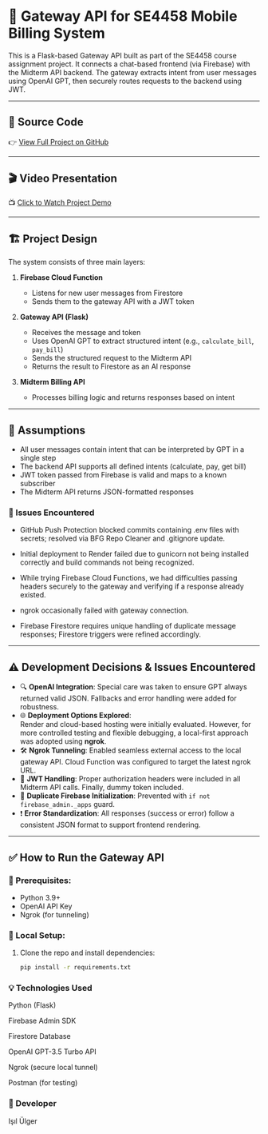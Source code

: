 # 🔌 Gateway API for SE4458 Mobile Billing System

This is a Flask-based Gateway API built as part of the SE4458 course assignment project. It connects a chat-based frontend (via Firebase) with the Midterm API backend. The gateway extracts intent from user messages using OpenAI GPT, then securely routes requests to the backend using JWT.

---

## 📁 Source Code

👉 [View Full Project on GitHub](https://github.com/isilulgerr/se4458-gateway-api)

---

## 🎬 Video Presentation

📺 [Click to Watch Project Demo](https://drive.google.com/drive/folders/19rEQja9tu-O9IlGBLkqARx_J4neUVG7N?usp=drive_link)

---

## 🏗️ Project Design

The system consists of three main layers:

1. **Firebase Cloud Function**  
   - Listens for new user messages from Firestore  
   - Sends them to the gateway API with a JWT token

2. **Gateway API (Flask)**  
   - Receives the message and token  
   - Uses OpenAI GPT to extract structured intent (e.g., `calculate_bill`, `pay_bill`)  
   - Sends the structured request to the Midterm API  
   - Returns the result to Firestore as an AI response

3. **Midterm Billing API**  
   - Processes billing logic and returns responses based on intent

---

## 📌 Assumptions

- All user messages contain intent that can be interpreted by GPT in a single step
- The backend API supports all defined intents (calculate, pay, get bill)
- JWT token passed from Firebase is valid and maps to a known subscriber
- The Midterm API returns JSON-formatted responses

### 🐛 Issues Encountered
- GitHub Push Protection blocked commits containing .env files with secrets; resolved via BFG Repo Cleaner and .gitignore update.

- Initial deployment to Render failed due to gunicorn not being installed correctly and build commands not being recognized.

- While trying Firebase Cloud Functions, we had difficulties passing headers securely to the gateway and verifying if a response already existed.

- ngrok occasionally failed with gateway connection.

- Firebase Firestore requires unique handling of duplicate message responses; Firestore triggers were refined accordingly.

---

## ⚠️ Development Decisions & Issues Encountered

- 🔍 **OpenAI Integration**: Special care was taken to ensure GPT always returned valid JSON. Fallbacks and error handling were added for robustness.
- 🌐 **Deployment Options Explored**:  
  Render and cloud-based hosting were initially evaluated. However, for more controlled testing and flexible debugging, a local-first approach was adopted using **ngrok**.
- 🛠️ **Ngrok Tunneling**: Enabled seamless external access to the local gateway API. Cloud Function was configured to target the latest ngrok URL.
- 🔐 **JWT Handling**: Proper authorization headers were included in all Midterm API calls. Finally, dummy token included.
- 🧠 **Duplicate Firebase Initialization**: Prevented with `if not firebase_admin._apps` guard.
- ❗ **Error Standardization**: All responses (success or error) follow a consistent JSON format to support frontend rendering.

---

## ✅ How to Run the Gateway API

### 🔧 Prerequisites:
- Python 3.9+
- OpenAI API Key
- Ngrok (for tunneling)

### 🧪 Local Setup:

1. Clone the repo and install dependencies:
   ```bash
   pip install -r requirements.txt

### 💡 Technologies Used
Python (Flask)

Firebase Admin SDK

Firestore Database

OpenAI GPT-3.5 Turbo API

Ngrok (secure local tunnel)

Postman (for testing)

### 👤 Developer
Işıl Ülger
